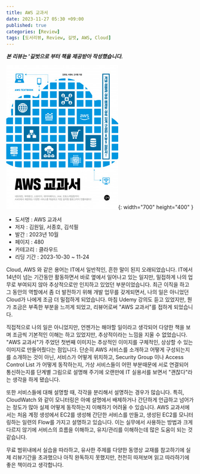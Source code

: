 ```yaml
---
title: AWS 교과서
date: 2023-11-27 05:30 +09:00
published: true
categories: [Review]
tags: [도서리뷰, Review, 길벗, AWS, Cloud]
---
```


***본 리뷰는 '길벗으로 부터 책을 제공받아 작성했습니다.***

![Cover Page](/assets/images/aws_textbook.png){: width="700" height="400" }

- 도서명 : AWS 교과서
- 저자 : 김원일, 서종호, 김석필
- 발간 : 2023년 10월
- 페이지 : 480
- 카테고리 : 클라우드
- 리딩 기간 : 2023-10-30 ~ 11-24

Cloud, AWS 와 같은 용어는 IT에서 일반적인, 흔한 말이 된지 오래되었습니다. IT에서 14년이 넘는 기간동안 활동하면서 바로 옆에서 일어나고 있는 일지만, 밀접하게 나의 업무로 부여되지 않아 추상적으로만 인지하고 있었던 부분이었습니다. 
최근 이직을 하고 그 동안의 역할에서 좀 더 발전하기 위해 개발 업무를 갖게되면서, 나의 일은 아니었던 Cloud가 나에게 조금 더 밀접하게 되었습니다. 마침 Udemy 강의도 듣고 있었지만, 뭔가 조금은 부족한 부분을 느끼게 되었고, 리뷰어로써 "AWS 교과서"를 접하게 되었습니다. 

직접적으로 나의 일은 아니었지만, 언젠가는 해야할 일이라고 생각되어 다양한 책을 보며 조금씩 기본적인 이해는 하고 있었지만, 추상적이라는 느낌을 지울 수 없었습니다. 
"AWS 교과서"가 주었던 첫번째 이미지는 추상적인 이미지를 구체적인, 상상할 수 있는 이미지로 만들어줬다는 점입니다. 
단순히 AWS 서비스를 소개하고 어떻게 구성되는지를 소개하는 것이 아닌, 서비스가 어떻게 위치하고, Security Group 이나 Access Control List 가 어떻게 동작하는지, 가상 서비스들이 어떤 부분때문에 서로 연결되어 통신하는지를 단계별 그림으로 설명해 주기에 오랜만에 IT 실용서를 보면서 "괜찮다"라는 생각을 하게 됐습니다. 

또한 서비스들에 대해 설명할 때, 각각을 분리해서 설명하는 경우가 많습니다. 특히, CloudWatch 와 같이 모니터링은 아예 설명에서 배제하거나 간단하게 언급하고 넘어가는 정도가 많아 실제 어떻게 동작하는지 이해하기 어려울 수 있습니다. AWS 교과서에서는 처음 계정 생성에서 EC2를 생성해 간단한 서비스를 만들고, 생성된 EC2를 모니터링하는 일련의 Flow를 가지고 설명하고 있습니다. 이는 실무에서 사용하는 방법과 크게 다르지 않기에 서비스의 흐름을 이해하고, 유지/관리를 이해하는데 많은 도움이 되는 것 같습니다. 

무료 범위내에서 실습을 따라하고, 유사한 주제를 다양한 동영상 교재를 참고하기에 실제 리뷰기간을 초과했으나 아직 완독하지 못했지만, 천천히 따져보며 읽고 따라하기에 좋은 책이라고 생각합니다. 